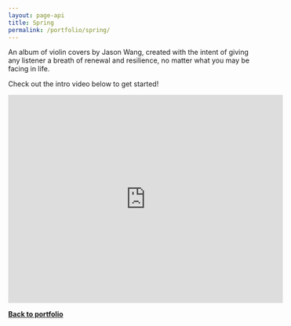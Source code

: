 ```yaml
---
layout: page-api
title: Spring
permalink: /portfolio/spring/
---
```


<!-- ![image](/img/spring-album.jpg){: width="220" }{: style="float: left; margin-right: 1.5em;"}  -->

An album of violin covers by Jason Wang, created with the intent of giving any listener a breath of renewal and resilience, no matter what you may be facing in life. 

Check out the intro video below to get started!

<iframe width="560" height="425" src="https://www.youtube-nocookie.com/embed/videoseries?list=PLVI61ap8zp5RoiBXq9UfPanQr3lSqaHzN&showinfo=1" title="YouTube video player" frameborder="0" allow="accelerometer; autoplay; clipboard-write; encrypted-media; gyroscope; picture-in-picture; web-share" allowfullscreen></iframe>

<p class="cta"><a href="https://tekne-creative.github.io/tekne/portfolio/#-performing-arts-" class="button"><b>Back to portfolio</b></a></p>